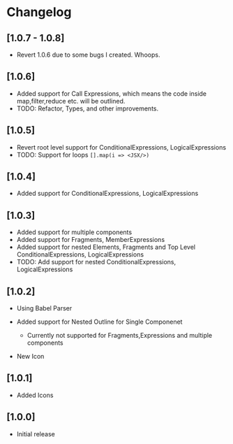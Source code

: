 # Changelog

## [1.0.7 - 1.0.8]

- Revert 1.0.6 due to some bugs I created. Whoops.

## [1.0.6]

- Added support for Call Expressions, which means the code inside map,filter,reduce etc. will be outlined.
- TODO: Refactor, Types, and other improvements.

## [1.0.5]

- Revert root level support for ConditionalExpressions, LogicalExpressions
- TODO: Support for loops `[].map(i => <JSX/>)`

## [1.0.4]

- Added support for ConditionalExpressions, LogicalExpressions

## [1.0.3]

- Added support for multiple components
- Added support for Fragments, MemberExpressions
- Added support for nested Elements, Fragments and Top Level ConditionalExpressions, LogicalExpressions
- TODO: Add support for nested ConditionalExpressions, LogicalExpressions

## [1.0.2]

- Using Babel Parser
- Added support for Nested Outline for Single Componenet

  - Currently not supported for Fragments,Expressions and multiple components

- New Icon

## [1.0.1]

- Added Icons

## [1.0.0]

- Initial release
